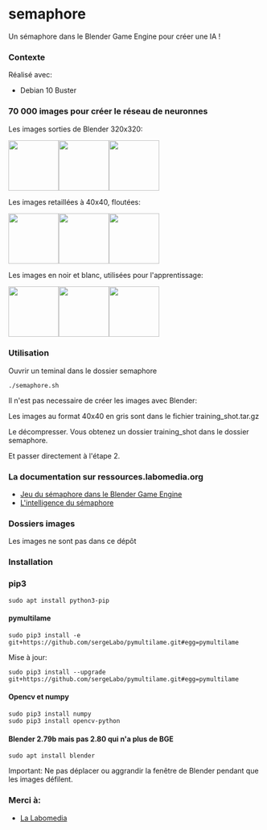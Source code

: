 # semaphore

Un sémaphore dans le Blender Game Engine pour créer une IA !

### Contexte

Réalisé avec:

* Debian 10 Buster

### 70 000 images pour créer le réseau de neuronnes

Les images sorties de Blender 320x320:

<img src="/doc/some_shot_320/shot_0_a.png" width="100" height="100"/><img src="/doc/some_shot_320/shot_1_space.png" width="100" height="100"/><img src="/doc/some_shot_320/shot_2_b.png" width="100" height="100"/>

Les images retaillées à 40x40, floutées:

<img src="/doc/some_shot_gray/shot_0_a.png" width="100" height="100"/><img src="/doc/some_shot_gray/shot_1_space.png" width="100" height="100"/><img src="/doc/some_shot_gray/shot_2_b.png" width="100" height="100"/>

Les images en noir et blanc, utilisées pour l'apprentissage:

<img src="/doc/some_shot_nb/shot_0_a.png" width="100" height="100"/><img src="/doc/some_shot_nb//shot_1_space.png" width="100" height="100"/><img src="/doc/some_shot_nb//shot_2_b.png" width="100" height="100"/>

### Utilisation

Ouvrir un teminal dans le dossier semaphore
~~~text
./semaphore.sh
~~~

Il n'est pas necessaire de créer les images avec Blender:

Les images au format 40x40 en gris sont dans le fichier training_shot.tar.gz

Le décompresser. Vous obtenez un dossier training_shot dans le dossier semaphore.

Et passer directement à l'étape 2.

### La documentation sur ressources.labomedia.org

* [Jeu du sémaphore dans le Blender Game Engine](https://ressources.labomedia.org/jeu_du_semaphore_dans_le_blender_game_engine)
* [L'intelligence du sémaphore](https://ressources.labomedia.org/l_intelligence_du_semaphore)


### Dossiers images

Les images ne sont pas dans ce dépôt

### Installation
### pip3
~~~text
sudo apt install python3-pip
~~~

#### pymultilame
~~~text
sudo pip3 install -e git+https://github.com/sergeLabo/pymultilame.git#egg=pymultilame
~~~

Mise à jour:
~~~text
sudo pip3 install --upgrade git+https://github.com/sergeLabo/pymultilame.git#egg=pymultilame
~~~

#### Opencv et numpy
~~~text
sudo pip3 install numpy
sudo pip3 install opencv-python
~~~

#### Blender 2.79b mais pas 2.80 qui n'a plus de BGE
~~~text
sudo apt install blender
~~~

Important: Ne pas déplacer ou aggrandir la fenêtre de Blender pendant que les
images défilent.

### Merci à:

* [La Labomedia](https://ressources.labomedia.org)
